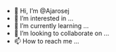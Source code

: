 - 👋 Hi, I’m @Ajarosej
- 👀 I’m interested in ...
- 🌱 I’m currently learning ...
- 💞️ I’m looking to collaborate on ...
- 📫 How to reach me ...

<!---
Ajarosej/Ajarosej is a ✨ special ✨ repository because its `README.md` (this file) appears on your GitHub profile.
You can click the Preview link to take a look at your changes.
--->
